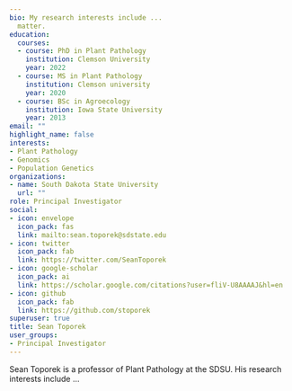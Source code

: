 ```yaml
---
bio: My research interests include ...
  matter.
education:
  courses:
  - course: PhD in Plant Pathology
    institution: Clemson University
    year: 2022
  - course: MS in Plant Pathology
    institution: Clemson university
    year: 2020
  - course: BSc in Agroecology
    institution: Iowa State University
    year: 2013
email: ""
highlight_name: false
interests:
- Plant Pathology
- Genomics
- Population Genetics
organizations:
- name: South Dakota State University
  url: ""
role: Principal Investigator
social:
- icon: envelope
  icon_pack: fas
  link: mailto:sean.toporek@sdstate.edu
- icon: twitter
  icon_pack: fab
  link: https://twitter.com/SeanToporek
- icon: google-scholar
  icon_pack: ai
  link: https://scholar.google.com/citations?user=fliV-U8AAAAJ&hl=en
- icon: github
  icon_pack: fab
  link: https://github.com/stoporek
superuser: true
title: Sean Toporek
user_groups:
- Principal Investigator
---
```


Sean Toporek is a professor of Plant Pathology at the SDSU. His research interests include ...
